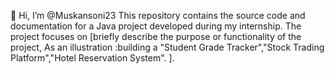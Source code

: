  👋 Hi, I’m @Muskansoni23
This repository contains the source code and documentation for a Java project developed during my internship. The project focuses on [briefly describe the purpose or functionality of the project, As an illustration :building a "Student Grade Tracker","Stock Trading Platform","Hotel Reservation System". ].




